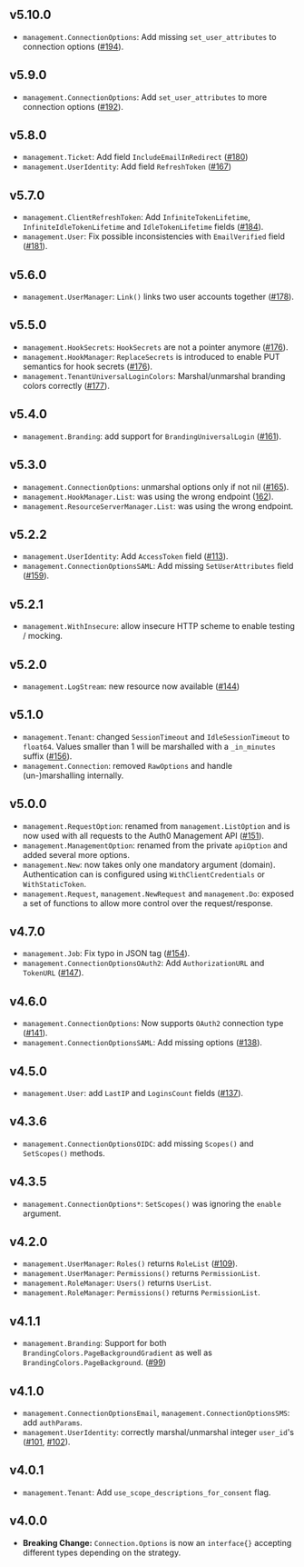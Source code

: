 ## v5.10.0

* `management.ConnectionOptions`: Add missing `set_user_attributes` to connection options ([#194](https://github.com/go-auth0/auth0/pull/194)).

## v5.9.0

* `management.ConnectionOptions`: Add `set_user_attributes` to more connection options ([#192](https://github.com/go-auth0/auth0/pull/192)).

## v5.8.0

* `management.Ticket`: Add field `IncludeEmailInRedirect` ([#180](https://github.com/go-auth0/auth0/pull/180))
* `management.UserIdentity`: Add field `RefreshToken` ([#167](https://github.com/go-auth0/auth0/pull/167))

## v5.7.0

* `management.ClientRefreshToken`: Add `InfiniteTokenLifetime`, `InfiniteIdleTokenLifetime` and `IdleTokenLifetime` fields ([#184](https://github.com/go-auth0/auth0/pull/184)).
* `management.User`: Fix possible inconsistencies with `EmailVerified` field ([#181](https://github.com/go-auth0/auth0/pull/181)).

## v5.6.0

* `management.UserManager`: `Link()` links two user accounts together ([#178](https://github.com/go-auth0/auth0/pull/178)).

## v5.5.0

* `management.HookSecrets`: `HookSecrets` are not a pointer anymore ([#176](https://github.com/go-auth0/auth0/pull/176)).
* `management.HookManager`: `ReplaceSecrets` is introduced to enable PUT semantics for hook secrets ([#176](https://github.com/go-auth0/auth0/pull/176)).
* `management.TenantUniversalLoginColors`: Marshal/unmarshal branding colors correctly ([#177](https://github.com/go-auth0/auth0/pull/177)).

## v5.4.0

* `management.Branding`: add support for `BrandingUniversalLogin` ([#161](https://github.com/go-auth0/auth0/pull/161)).

## v5.3.0

* `management.ConnectionOptions`: unmarshal options only if not nil ([#165](https://github.com/go-auth0/auth0/pull/165)).
* `management.HookManager.List`: was using the wrong endpoint ([162](https://github.com/go-auth0/auth0/pull/162)).
* `management.ResourceServerManager.List`: was using the wrong endpoint.

## v5.2.2

* `management.UserIdentity`: Add `AccessToken` field ([#113](https://github.com/go-auth0/auth0/pull/113)).
* `management.ConnectionOptionsSAML`: Add missing `SetUserAttributes` field ([#159](https://github.com/go-auth0/auth0/pull/159)).

## v5.2.1

* `management.WithInsecure`: allow insecure HTTP scheme to enable testing / mocking.

## v5.2.0

* `management.LogStream`: new resource now available ([#144](https://github.com/go-auth0/auth0/pull/144))

## v5.1.0

* `management.Tenant`: changed `SessionTimeout` and `IdleSessionTimeout` to `float64`. Values smaller than 1 will be marshalled with a `_in_minutes` suffix ([#156](https://github.com/go-auth0/auth0/pull/156)).
* `management.Connection`: removed `RawOptions` and handle (un-)marshalling internally.

## v5.0.0

* `management.RequestOption`: renamed from `management.ListOption` and is now used with all requests to the Auth0 Management API ([#151](https://github.com/go-auth0/auth0/pull/151)).
* `management.ManagementOption`: renamed from the private `apiOption` and added several more options.
* `management.New`: now takes only one mandatory argument (domain). Authentication can is configured using `WithClientCredentials` or `WithStaticToken`.
* `management.Request`, `management.NewRequest` and `management.Do`: exposed a set of functions to allow more control over the request/response.

## v4.7.0

* `management.Job`: Fix typo in JSON tag ([#154](https://github.com/go-auth0/auth0/pull/154)).
* `management.ConnectionOptionsOAuth2`: Add `AuthorizationURL` and `TokenURL` ([#147](https://github.com/go-auth0/auth0/pull/147)).

## v4.6.0

* `management.ConnectionOptions`: Now supports `OAuth2` connection type ([#141](https://github.com/go-auth0/auth0/pull/141)).
* `management.ConnectionOptionsSAML`: Add missing options ([#138](https://github.com/go-auth0/auth0/pull/138/)).

## v4.5.0

* `management.User`: add `LastIP` and `LoginsCount` fields ([#137](https://github.com/go-auth0/auth0/pull/137)).

## v4.3.6

* `management.ConnectionOptionsOIDC`: add missing `Scopes()` and `SetScopes()` methods.

## v4.3.5

* `management.ConnectionOptions*`: `SetScopes()` was ignoring the `enable` argument.

## v4.2.0

* `management.UserManager`: `Roles()` returns `RoleList` ([#109](https://github.com/go-auth0/auth0/pull/109)).
* `management.UserManager`: `Permissions()` returns `PermissionList`.
* `management.RoleManager`: `Users()` returns `UserList`.
* `management.RoleManager`: `Permissions()` returns `PermissionList`.

## v4.1.1

* `management.Branding`: Support for both `BrandingColors.PageBackgroundGradient` as well as `BrandingColors.PageBackground`. ([#99](https://github.com/go-auth0/auth0/pull/99))

## v4.1.0

* `management.ConnectionOptionsEmail`, `management.ConnectionOptionsSMS`: add `authParams`.
* `management.UserIdentity`: correctly marshal/unmarshal integer `user_id`'s ([#101](https://github.com/go-auth0/auth0/issues/101), [#102](https://github.com/go-auth0/auth0/pull/102)). 

## v4.0.1

* `management.Tenant`: Add `use_scope_descriptions_for_consent` flag.

## v4.0.0

* **Breaking Change:** `Connection.Options` is now an `interface{}` accepting different types depending on the strategy.